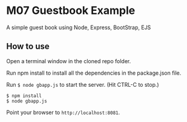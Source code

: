 # M07 Guestbook Example

A simple guest book using Node, Express, BootStrap, EJS

## How to use

Open a terminal window in the cloned  repo folder.

Run npm install to install all the dependencies in the package.json file.

Run `$ node gbapp.js` to start the server.  (Hit CTRL-C to stop.)

```
$ npm install
$ node gbapp.js
```

Point your browser to `http://localhost:8081`.
